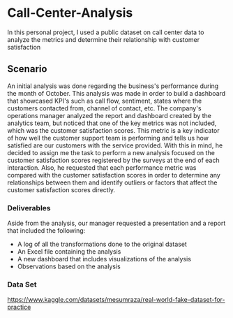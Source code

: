 # Call-Center-Analysis
In this personal project, I used a public dataset on call center data to analyze the metrics and determine their relationship with customer satisfaction

## Scenario
An initial analysis was done regarding the business's performance during the month of October. This analysis was made in order to build a dashboard that showcased KPI's such as call flow, sentiment, states where the customers contacted from, channel of contact, etc. 
The company's operations manager analyzed the report and dashboard created by the analytics team, but noticed that one of the key metrics was not included, which was the customer satisfaction scores. This metric is a key indicator of how well the customer support team is performing and tells us how satisfied are our customers with the service provided.
With this in mind, he decided to assign me the task to perform a new analysis focused on the customer satisfaction scores registered by the surveys at the end of each interaction. Also, he requested that each performance metric was compared with the customer satisfaction scores in order to determine any relationships between them and identify outliers or factors that affect the customer satisfaction scores directly. 

### Deliverables
Aside from the analysis, our manager requested a presentation and a report that included the following:
- A log of all the transformations done to the original dataset
- An Excel file containing the analysis
- A new dashboard that includes visualizations of the analysis
- Observations based on the analysis

### Data Set
https://www.kaggle.com/datasets/mesumraza/real-world-fake-dataset-for-practice
